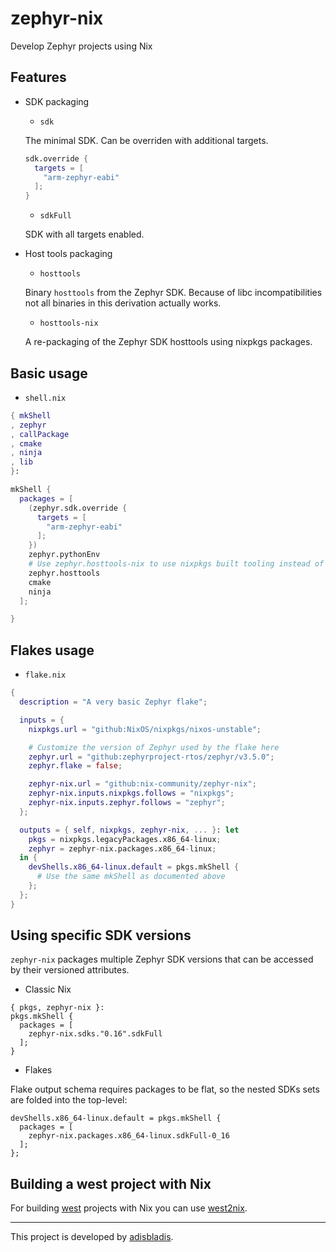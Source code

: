 # zephyr-nix

Develop Zephyr projects using Nix

## Features

* SDK packaging
  * `sdk`

  The minimal SDK.
  Can be overriden with additional targets.

  ``` nix
  sdk.override {
    targets = [
      "arm-zephyr-eabi"
    ];
  }
  ```

  * `sdkFull`

  SDK with all targets enabled.

* Host tools packaging

  * `hosttools`

  Binary `hosttools` from the Zephyr SDK.
  Because of libc incompatibilities not all binaries in this derivation actually works.

  * `hosttools-nix`

  A re-packaging of the Zephyr SDK hosttools using nixpkgs packages.

## Basic usage

- `shell.nix`

``` nix
{ mkShell
, zephyr
, callPackage
, cmake
, ninja
, lib
}:

mkShell {
  packages = [
    (zephyr.sdk.override {
      targets = [
        "arm-zephyr-eabi"
      ];
    })
    zephyr.pythonEnv
    # Use zephyr.hosttools-nix to use nixpkgs built tooling instead of official Zephyr binaries
    zephyr.hosttools
    cmake
    ninja
  ];

}
```

## Flakes usage

- `flake.nix`
``` nix
{
  description = "A very basic Zephyr flake";

  inputs = {
    nixpkgs.url = "github:NixOS/nixpkgs/nixos-unstable";

    # Customize the version of Zephyr used by the flake here
    zephyr.url = "github:zephyrproject-rtos/zephyr/v3.5.0";
    zephyr.flake = false;

    zephyr-nix.url = "github:nix-community/zephyr-nix";
    zephyr-nix.inputs.nixpkgs.follows = "nixpkgs";
    zephyr-nix.inputs.zephyr.follows = "zephyr";
  };

  outputs = { self, nixpkgs, zephyr-nix, ... }: let
    pkgs = nixpkgs.legacyPackages.x86_64-linux;
    zephyr = zephyr-nix.packages.x86_64-linux;
  in {
    devShells.x86_64-linux.default = pkgs.mkShell {
      # Use the same mkShell as documented above
    };
  };
}
```

## Using specific SDK versions

`zephyr-nix` packages multiple Zephyr SDK versions that can be accessed by their versioned attributes.

- Classic Nix
```
{ pkgs, zephyr-nix }:
pkgs.mkShell {
  packages = [
    zephyr-nix.sdks."0.16".sdkFull
  ];
}
```

- Flakes

Flake output schema requires packages to be flat, so the nested SDKs sets are folded into the top-level:

```
devShells.x86_64-linux.default = pkgs.mkShell {
  packages = [
    zephyr-nix.packages.x86_64-linux.sdkFull-0_16
  ];
};
```

## Building a west project with Nix

For building [west](https://docs.zephyrproject.org/latest/develop/west/index.html) projects with Nix you can use [west2nix](https://github.com/adisbladis/west2nix).

---

This project is developed by [adisbladis](https://blad.is/consulting/).
